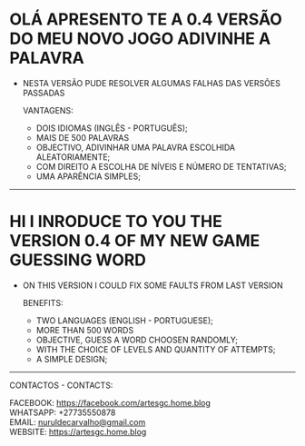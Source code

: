 # OLÁ APRESENTO TE A 0.4 VERSÃO DO MEU NOVO JOGO ADIVINHE A PALAVRA

- NESTA VERSÃO PUDE RESOLVER ALGUMAS FALHAS DAS VERSÕES PASSADAS

    VANTAGENS:
    - DOIS IDIOMAS (INGLÊS - PORTUGUÊS);
    - MAIS DE 500 PALAVRAS
    - OBJECTIVO, ADIVINHAR UMA PALAVRA ESCOLHIDA ALEATORIAMENTE;
    - COM DIREITO A ESCOLHA DE NÍVEIS E NÚMERO DE TENTATIVAS;
    - UMA APARÊNCIA SIMPLES;

<hr>

# HI I INRODUCE TO YOU THE VERSION 0.4 OF MY NEW GAME GUESSING WORD

- ON THIS VERSION I COULD FIX SOME FAULTS FROM LAST VERSION

    BENEFITS:
    - TWO LANGUAGES (ENGLISH - PORTUGUESE);
    - MORE THAN 500 WORDS
    - OBJECTIVE, GUESS A WORD CHOOSEN RANDOMLY;
    - WITH THE CHOICE OF LEVELS AND QUANTITY OF ATTEMPTS;
    - A SIMPLE DESIGN;

<hr>

CONTACTOS - CONTACTS:

FACEBOOK: https://facebook.com/artesgc.home.blog <br>
WHATSAPP: +27735550878 <br>
EMAIL: nuruldecarvalho@gmail.com <br>
WEBSITE: https://artesgc.home.blog
